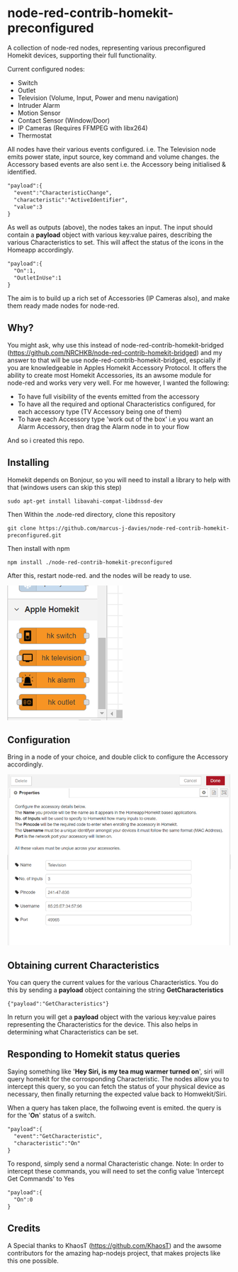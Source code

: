 # node-red-contrib-homekit-preconfigured
A collection of node-red nodes, representing various preconfigured Homekit devices, supporting their full functionality.

Current configured nodes:
  - Switch
  - Outlet
  - Television (Volume, Input, Power and menu navigation)
  - Intruder Alarm
  - Motion Sensor
  - Contact Sensor (Window/Door)
  - IP Cameras (Requires FFMPEG with libx264)
  - Thermostat

All nodes have their various events configured. i.e. The Television node emits power state, input source, key command and volume changes.
the Accessory based events are also sent i.e. the Accessory being initialised & identified.

    "payload":{
      "event":"CharacteristicChange",
      "characteristic":"ActiveIdentifier",
      "value":3
    }

As well as outputs (above), the nodes takes an input. The input should contain a **payload** object with various key:value paires, describing the various Characteristics to set. This will affect the status of the icons in the Homeapp accordingly.

    "payload":{
      "On":1,
      "OutletInUse":1
    }

The aim is to build up a rich set of Accessories (IP Cameras also), and make them ready made nodes for node-red.

## Why?
You might ask, why use this instead of node-red-contrib-homekit-bridged (https://github.com/NRCHKB/node-red-contrib-homekit-bridged) and my answer to that will be use node-red-contrib-homekit-bridged, espcially if you are knowledgeable in Apples Homekit Accessory Protocol. It offers the ability to create most Homekit Accessories, its an awsome module for node-red and works very very well. For me however, I wanted the following:
  - To have full visibility of the events emitted from the accessory
  - To have all the required and optional Characteristics configured, for each accessory type (TV Accessory being one of them)
  - To have each Accessory type 'work out of the box' i.e you want an Alarm Accessory, then drag the Alarm node in to your flow
  
And so i created this repo.

## Installing
Homekit depends on Bonjour, so you will need to install a library to help with that (windows users can skip this step)

    sudo apt-get install libavahi-compat-libdnssd-dev
    
Then Within the .node-red directory, clone this repository

    git clone https://github.com/marcus-j-davies/node-red-contrib-homekit-preconfigured.git

Then install with npm

    npm install ./node-red-contrib-homekit-preconfigured
    
After this, restart node-red. and the nodes will be ready to use.

![Nodes](https://github.com/marcus-j-davies/node-red-contrib-homekit-preconfigured/blob/master/Nodes.PNG?raw=true)

## Configuration
Bring in a node of your choice, and double click to configure the Accessory accordingly.

![Confgure](https://github.com/marcus-j-davies/node-red-contrib-homekit-preconfigured/blob/master/Configure.PNG?raw=true)

## Obtaining current Characteristics
You can query the current values for the various Characteristics.
You do this by sending a **payload** object containing the string **GetCharacteristics**
  
    {"payload":"GetCharacteristics"}

In return you will get a **payload** object with the various key:value paires representing the  Characteristics for the device.
This also helps in determining what Characteristics can be set.

## Responding to Homekit status queries
Saying something like '**Hey Siri, is my tea mug warmer turned on**', siri will query homekit for the corrosponding Characteristic.
The nodes allow you to intercept this query, so you can fetch the status of your physical device as necessary, then finally returning the expected value back to Homwekit/Siri.

When  a query has taken place, the follwoing event is emited.
the query is for the '**On**' status of a switch.


    "payload":{
      "event":"GetCharacteristic",
      "characteristic":"On"
    }

To respond, simply send a normal Characteristic change.
Note: In order to intercept these commands, you will need to set the config value 'Intercept Get Commands' to Yes

    "payload":{
      "On":0
    }

## Credits
A Special thanks to KhaosT (https://github.com/KhaosT) and the awsome contributors for the amazing hap-nodejs project, that makes projects like this one possible.
